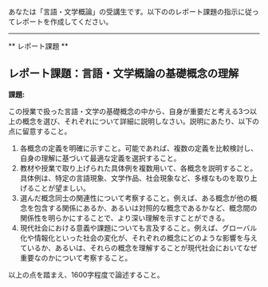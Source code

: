 あなたは「言語・文学概論」の受講生です。以下ののレポート課題の指示に従ってレポートを作成してください。

---------------------------------------
** レポート課題 **

## レポート課題：言語・文学概論の基礎概念の理解

**課題:**

この授業で扱った言語・文学の基礎概念の中から、自身が重要だと考える3つ以上の概念を選び、それぞれについて詳細に説明しなさい。説明にあたり、以下の点に留意すること。

1. 各概念の定義を明確に示すこと。可能であれば、複数の定義を比較検討し、自身の理解に基づいて最適な定義を選択すること。
2. 教材や授業で取り上げられた具体例を複数用いて、各概念を説明すること。具体例は、特定の言語現象、文学作品、社会現象など、多様なものを取り上げることが望ましい。
3. 選んだ概念同士の関連性について考察すること。例えば、ある概念が他の概念を包含する関係にあるか、あるいは対照的な概念であるかなど、概念間の関係性を明らかにすることで、より深い理解を示すことができる。
4. 現代社会における意義や課題についても言及すること。例えば、グローバル化や情報化といった社会の変化が、それぞれの概念にどのような影響を与えているか、あるいは、それらの概念を理解することが現代社会においてなぜ重要なのかについて考察すること。

以上の点を踏まえ、1600字程度で論述すること。


